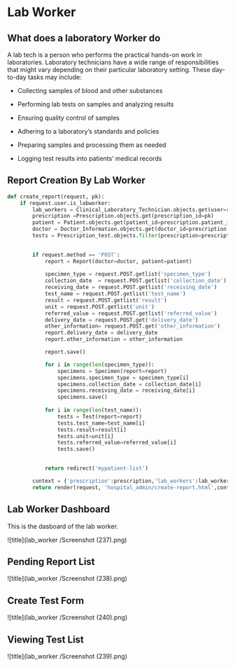 #  Lab Worker

## What does a laboratory Worker do
A lab tech is a person who performs the practical hands-on work in laboratories. Laboratory technicians have a wide range of responsibilities that might vary depending on their particular laboratory setting. These day-to-day tasks may include: 

- Collecting samples of blood and other substances  

- Performing lab tests on samples and analyzing results

- Ensuring quality control of samples

- Adhering to a laboratory’s standards and policies 

- Preparing samples and processing them as needed 

- Logging test results into patients’ medical records


## Report Creation By Lab Worker
```python
def create_report(request, pk):
    if request.user.is_labworker:
        lab_workers = Clinical_Laboratory_Technician.objects.get(user=request.user)
        prescription =Prescription.objects.get(prescription_id=pk)
        patient = Patient.objects.get(patient_id=prescription.patient_id)
        doctor = Doctor_Information.objects.get(doctor_id=prescription.doctor_id)
        tests = Prescription_test.objects.filter(prescription=prescription).filter(test_info_pay_status='Paid')
        

        if request.method == 'POST':
            report = Report(doctor=doctor, patient=patient)
            
            specimen_type = request.POST.getlist('specimen_type')
            collection_date  = request.POST.getlist('collection_date')
            receiving_date = request.POST.getlist('receiving_date')
            test_name = request.POST.getlist('test_name')
            result = request.POST.getlist('result')
            unit = request.POST.getlist('unit')
            referred_value = request.POST.getlist('referred_value')
            delivery_date = request.POST.get('delivery_date')
            other_information= request.POST.get('other_information')
            report.delivery_date = delivery_date
            report.other_information = other_information

            report.save()

            for i in range(len(specimen_type)):
                specimens = Specimen(report=report)
                specimens.specimen_type = specimen_type[i]
                specimens.collection_date = collection_date[i]
                specimens.receiving_date = receiving_date[i]
                specimens.save()
                
            for i in range(len(test_name)):
                tests = Test(report=report)
                tests.test_name=test_name[i]
                tests.result=result[i]
                tests.unit=unit[i]
                tests.referred_value=referred_value[i]
                tests.save()
                

            return redirect('mypatient-list')

        context = {'prescription':prescription,'lab_workers':lab_workers,'tests':tests}
        return render(request, 'hospital_admin/create-report.html',context)
```


## Lab Worker Dashboard
This is the dasboard of the lab worker. 

![title](lab_worker /Screenshot (237).png)

## Pending Report List

![title](lab_worker /Screenshot (238).png)

## Create Test Form

![title](lab_worker /Screenshot (240).png)

## Viewing Test List

![title](lab_worker /Screenshot (239).png)






